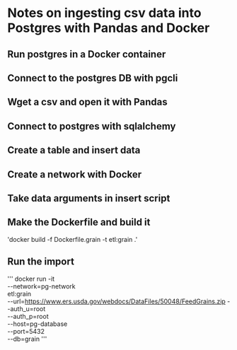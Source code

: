 # Notes on ingesting csv data into Postgres with Pandas and Docker

## Run postgres in a Docker container

## Connect to the postgres DB with pgcli

## Wget a csv and open it with Pandas

## Connect to postgres with sqlalchemy

## Create a table and insert data

## Create a network with Docker

## Take data arguments in insert script

## Make the Dockerfile and build it
'docker build -f Dockerfile.grain -t etl:grain .'

## Run the import
'''
docker run -it \
--network=pg-network \
etl:grain \
--url=https://www.ers.usda.gov/webdocs/DataFiles/50048/FeedGrains.zip
--auth_u=root \
--auth_p=root \
--host=pg-database \
--port=5432 \
--db=grain
'''